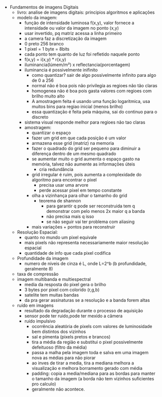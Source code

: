 - Fundamentos de imagens Digitais
	- livro: analise de imagens digitais: principios algoritmos e aplicações
	- modelo da imagem:
		- função de intensidade luminosa f(x,y), valor fornece a intensidade ou valor da imagem no ponto (x,y)
		- usar invertido, pq matriz acessa a linha primeiro
		- a camera faz a discretização da imagem
		- 0 preto 256 branco
		- 1 pixel = 1 byte = 8bits
		- cada ponto tem quanto de luz foi refletido naquele ponto
		- f(x,y) = i(x,y) * r(x,y)
		- iluminancia(lúmem/m²) x reflectancia(porcentagem)
		- iluminancia é possivelmente inifinito
			- como quantizar? sair de algo possívelmente infinito para algo de 0 a 256
			- normal não é boa pois não privilegia as regioes não tão claras
			- homogenea não é boa pois gasta valores com regioes com brilho muito alto
			- A amostragem feita é usando uma função logaritmica, usa muitos bins para regiao inicial (menos brilho)
			- essa quantização é feita pela máquina, sai do continuo para o discreto
		- sistema visual responde melhor para regioes não tao claras
		- amostragem:
			- quantizar o espaço
			- fazer um grid em que cada posição é um valor
			- armazena esse grid (matriz) na memoria
			- fazer o quadrado do grid ser pequeno para diminuir a diferença dentro de um mesmo quadrado
			- se aumentar muito o grid aumenta o espaço gasto na memória, talvez não aumente as informações úteis
				- cria redundância
			- grid irregular é ruim, pois aumenta a complexidade do algoritmo para encontrar o pixel
				- precisa usar uma arvore
				- perde acessar pixel em tempo constante
			- olha a vizinhança para olhar o tamanho do grid
				- teorema de shannon
					- para garantir q pode ser reconstruida tem  q demonstrar com pelo menos 2x maior q a banda
					- não precisa mais q isso
					- se não seguir vai ter problema com aliasing
			- mais variações + pontos para reconstruir
	- Resolução Espacial:
		- quanto no mundo um pixel equivale
		- mais pixels não representa necessariamente maior resolução espacial
		- quantidade de info que cada pixel codifica
	- Profundidade da imagem
		- numero de níveis de cinza é L, onde L=2^b (b profundidade, geralmente 8)
	- taxa de compressão
	- imagem multibanda e multiespectral
		- media da resposta do pixel gera o brilho
		- 3 bytes por pixel com colorido (r,g,b)
		- satelite tem muitas bandas
		- da pra gerar assinaturas se a resolução e a banda forem altas
	- ruído em imagens
		- resultado da degradação durante o processo de aquisição
		- sensor pode ter ruido,pode ter mexido a câmera
		- ruído impulsivo
			- ocorrência aleatória de pixels com valores de luminosidade bem distintos dos vizinhos
			- sal e pimenta (pixels pretos e brancos)
			- tira a média da região e substitui o pixel possivelmente defeituoso (filtro da média)
			- passa a malha pela imagem toda e salva em uma imagem nova as médias para não piorar
			- ao inves de tirar a media, tira a mediana melhora a visualização e melhora borramento gerado com média
			- padding: copia a media/mediana para as bordas para manter o tamanho da imagem (a borda não tem vizinhos suficientes pro calculo)
			- geralmente não acontece.